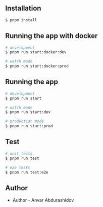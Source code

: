 ## Installation

```bash
$ pnpm install
```

## Running the app with docker

```bash
# development
$ pnpm run start:docker:dev

# watch mode
$ pnpm run start:docker:prod

```

## Running the app

```bash
# development
$ pnpm run start

# watch mode
$ pnpm run start:dev

# production mode
$ pnpm run start:prod
```

## Test

```bash
# unit tests
$ pnpm run test

# e2e tests
$ pnpm run test:e2e

```

## Author

- Author - Anvar Abdurashidov
